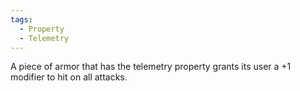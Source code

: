 ```yaml
---
tags:
  - Property
  - Telemetry
---
```

A piece of armor that has the telemetry property grants its user a +1 modifier to hit on all attacks.